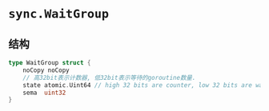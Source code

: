 # `sync.WaitGroup`
## 结构
```go
type WaitGroup struct {
	noCopy noCopy
	// 高32bit表示计数器, 低32bit表示等待的goroutine数量.
	state atomic.Uint64 // high 32 bits are counter, low 32 bits are waiter count.
	sema  uint32
}
```